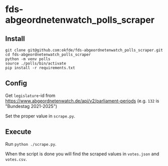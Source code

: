 # fds-abgeordnetenwatch_polls_scraper

## Install

```
git clone git@github.com:okfde/fds-abgeordnetenwatch_polls_scraper.git
cd fds-abgeordnetenwatch_polls_scraper
python -m venv polls
source ./polls/bin/activate
pip install -r requirements.txt
```

## Config

Get `legislature`-id from https://www.abgeordnetenwatch.de/api/v2/parliament-periods (e.g. `132` is "Bundestag 2021-2025")

Set the proper value in `scrape.py`.

## Execute

Run `python ./scrape.py`.

When the script is done you will find the scraped values in `votes.json` and `votes.csv`.

